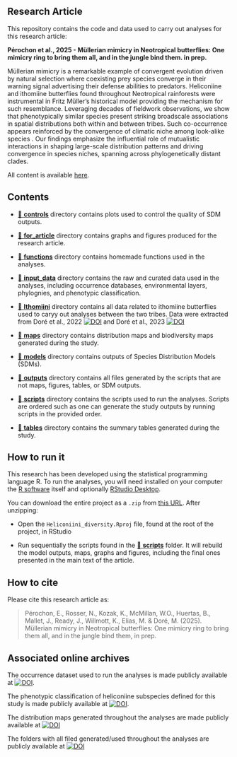 
<!-- README.md is generated from README.Rmd. Please edit that file -->

## Research Article

This repository contains the code and data used to carry out analyses
for this research article:

**Pérochon et al., 2025 - Müllerian mimicry in Neotropical butterflies:
One mimicry ring to bring them all, and in the jungle bind them. in
prep.**

Müllerian mimicry is a remarkable example of convergent evolution driven
by natural selection where coexisting prey species converge in their
warning signal advertising their defense abilities to predators.
Heliconiine and ithomiine butterflies found throughout Neotropical
rainforests were instrumental in Fritz Müller’s historical model
providing the mechanism for such resemblance. Leveraging decades of
fieldwork observations, we show that phenotypically similar species
present striking broadscale associations in spatial distributions both
within and between tribes. Such co-occurrence appears reinforced by the
convergence of climatic niche among look-alike species . Our findings
emphasize the influential role of mutualistic interactions in shaping
large-scale distribution patterns and driving convergence in species
niches, spanning across phylogenetically distant clades.

All content is available
[here](https://github.com/EddiePerochon/Heliconiini_diversity).

## Contents

- [:file_folder: **controls**](controls/) directory contains plots used
  to control the quality of SDM outputs.

- [:file_folder: **for_article**](figures/) directory contains graphs
  and figures produced for the research article.

- [:file_folder: **functions**](functions/) directory contains homemade
  functions used in the analyses.

- [:file_folder: **input_data**](input_data/) directory contains the raw
  and curated data used in the analyses, including occurrence databases,
  environmental layers, phylognies, and phenotypic classification.

- [:file_folder: **Ithomiini**](input_data/) directory contains all data
  related to ithomiine butterflies used to caryy out analyses between
  the two tribes. Data were extracted from Doré et al., 2022
  [![DOI](https://zenodo.org/badge/DOI/10.5281/10.1111/ddi.13455.svg)](https://doi.org/10.1111/ddi.13455)
  and Doré et al., 2023
  [![DOI](https://zenodo.org/badge/DOI/10.5281/10.1111/ele.14198.svg)](https://doi.org/10.1111/ele.14198)

- [:file_folder: **maps**](maps/) directory contains distribution maps
  and biodiversity maps generated during the study.

- [:file_folder: **models**](models/) directory contains outputs of
  Species Distribution Models (SDMs).

- [:file_folder: **outputs**](outputs/) directory contains all files
  generated by the scripts that are not maps, figures, tables, or SDM
  outputs.

- [:file_folder: **scripts**](scripts/) directory contains the scripts
  used to run the analyses. Scripts are ordered such as one can generate
  the study outputs by running scripts in the provided order.

- [:file_folder: **tables**](tables/) directory contains the summary
  tables generated during the study.

## How to run it

This research has been developed using the statistical programming
language R. To run the analyses, you will need installed on your
computer the [R software](https://cloud.r-project.org/) itself and
optionally [RStudio
Desktop](https://rstudio.com/products/rstudio/download/).

You can download the entire project as a `.zip` from [this
URL](https://github.com/EddiePerochon/Heliconiini_diversity/zipball/master/).
After unzipping:

- Open the `Heliconiini_diversity.Rproj` file, found at the root of the
  project, in RStudio

- Run sequentially the scripts found in the [:file_folder:
  **scripts**](scripts/) folder. It will rebuild the model outputs,
  maps, graphs and figures, including the final ones presented in the
  main text of the article.

## How to cite

Please cite this research article as:

> Pérochon, E., Rosser, N., Kozak, K., McMillan, W.O., Huertas, B.,
> Mallet, J., Ready, J., Willmott, K., Elias, M. & Doré, M. (2025).
> Müllerian mimicry in Neotropical butterflies: One mimicry ring to
> bring them all, and in the jungle bind them, in prep.

## Associated online archives

The occurrence dataset used to run the analyses is made publicly
available at
[![DOI](https://zenodo.org/badge/DOI/10.5281/zenodo.10906853.svg)](https://doi.org/10.5281/zenodo.10906853).

The phenotypic classification of heliconiine subspecies defined for this
study is made publicly available at
[![DOI](https://zenodo.org/badge/DOI/10.5281/zenodo.10903197.svg)](https://doi.org/10.5281/zenodo.10903197).

The distribution maps generated throughout the analyses are made
publicly available at
[![DOI](https://zenodo.org/badge/DOI/10.5281/zenodo.10903661.svg)](https://doi.org/10.5281/zenodo.10903661)

The folders with all filed generated/used throughout the analyses are publicly available at 
[![DOI](https://zenodo.org/badge/DOI/10.5281/zenodo.14765686.svg)](https://doi.org/10.5281/zenodo.14765686)
